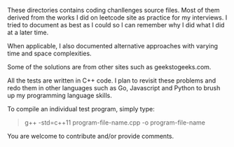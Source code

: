 
These directories contains coding chanllenges source files. Most of them derived from the works I did 
on leetcode site as practice for my interviews. I tried to document as best as I could so I can remember
why I did what I did at a later time. 

When applicable, I also documented alternative approaches with varying time and space complexities.

Some of the solutions are from other sites such as geekstogeeks.com.

All the tests are written in C++ code. I plan to revisit these problems and redo them in other languages 
such as Go, Javascript and Python to brush up my programming language skills.

To compile an individual test program, simply type:

> g++ -std=c++11 program-file-name.cpp -o program-file-name

You are welcome to contribute and/or provide comments.


